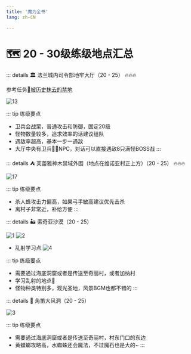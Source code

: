 ```yaml
---
title: '魔力全书'
lang: zh-CN

---
```


# 🗺️ 20 - 30级练级地点汇总

::: details 🏛️ 法兰城内司令部地牢大厅（20 - 25） 🔥🔥🔥

参考任务[📜被历史抹去的禁地](/tasks/1.html#_9-司令部地牢-找到囚犯丁-21-8-并对话-传送至牢房中央)

![13](https://user-images.githubusercontent.com/78347270/115151192-c2e90b00-a0a6-11eb-94a4-494b6e34d996.png)

::: tip 练级要点
- 卫兵会战栗，普通攻击和防御，固定20级
- 怪物数量较多，追求效率的话建议组队
- 遇敌率超高，基本一步一遇敌
- 大厅中央有卫兵💂‍♂️NPC，对话可以直接遇敌8只满怪BOSS战
:::

::: details ⛺ 芙蕾雅神木禁域外围（地点在维诺亚村正上方）（20 - 25） 🔥🔥🔥

![17](https://user-images.githubusercontent.com/78347270/115108992-54288680-9fae-11eb-9e62-35f4c76134a0.png)

::: tip 练级要点
- 杀人蜂攻击力偏高，如果弓手敏高建议优先击杀
- 离村子非常近，补给方便
:::

::: details 🏜️ 索奇亚沙漠（20 - 25）

![1](https://user-images.githubusercontent.com/78347270/115169318-aa094580-a0f8-11eb-9c97-aca98d47c912.png)
![2](https://user-images.githubusercontent.com/78347270/115169323-ad043600-a0f8-11eb-9165-1de3ecfc9931.png)

- 乱射学习点
![4](https://user-images.githubusercontent.com/78347270/115169327-b097bd00-a0f8-11eb-8e61-faba0d97ac6e.png)

::: tip 练级要点
- 需要通过海底洞窟或者是传送至奇丽村，或者加纳村
- 学习乱射的地点🏹
- 怪物种类特别多，观光圣地，风景BGM也都不错的
:::

::: details 🌄 角笛大风洞（20 - 25）

![3](https://user-images.githubusercontent.com/78347270/115169325-aecdf980-a0f8-11eb-9967-cce449c87d72.png)

::: tip 练级要点
- 需要通过海底洞窟或者是传送至奇丽村，村东门口的东边
- 黄螳螂攻略高，水蜘蛛还会魔法，不过魔石也是大的~
:::